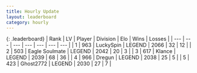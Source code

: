```yaml
---
title: Hourly Update
layout: leaderboard
category: hourly
---
```


{: .leaderboard}
| Rank | LV | Player | Division | Elo | Wins | Losses |
| --- | --- | --- | --- | --- | --- | --- |
| <span data-change="0">1</span> | 963 | <span title="ID: 498412">LuckySpin</span> | LEGEND | <span data-change="0">2066</span> | <span data-change="0">32</span> | <span data-change="0">12</span> |
| <span data-change="1">2</span> | 503 | <span title="ID: 512212">Eagle Soulmate</span> | LEGEND | <span data-change="0">2042</span> | <span data-change="0">20</span> | <span data-change="0">3</span> |
| <span data-change="1">3</span> | 617 | <span title="ID: 518429">Klance</span> | LEGEND | <span data-change="0">2039</span> | <span data-change="0">68</span> | <span data-change="0">36</span> |
| <span data-change="1">4</span> | 966 | <span title="ID: 337810">Dregun</span> | LEGEND | <span data-change="0">2038</span> | <span data-change="0">25</span> | <span data-change="0">5</span> |
| <span data-change="1">5</span> | 423 | <span title="ID: 336637">Ghost2772</span> | LEGEND | <span data-change="0">2030</span> | <span data-change="0">27</span> | <span data-change="0">7</span> |